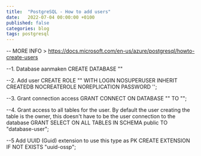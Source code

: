 ```yaml
---
title:  "PostgreSQL - How to add users"
date:   2022-07-04 00:00:00 +0100
published: false
categories: blog
tags: postgresql
---
```

-- MORE INFO > https://docs.microsoft.com/en-us/azure/postgresql/howto-create-users

--1. Database aanmaken
CREATE DATABASE "<database-name>"

--2. Add user
CREATE ROLE "<database-user>" WITH LOGIN NOSUPERUSER INHERIT CREATEDB NOCREATEROLE NOREPLICATION PASSWORD '<password>';

--3. Grant connection access
GRANT CONNECT ON DATABASE "<database-name>" TO "<database-user>"; 

--4. Grant access to all tables for the user. By default the user creating the table is the owner, this doesn't have to be the user connection to the database
GRANT SELECT ON ALL TABLES IN SCHEMA public TO "database-user";

--5 Add UUID (Guid) extension to use this type as PK
CREATE EXTENSION IF NOT EXISTS "uuid-ossp";